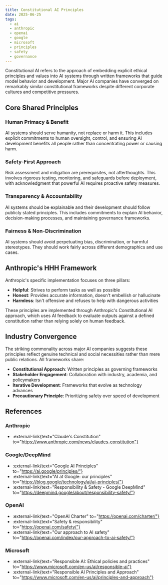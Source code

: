 ```yaml
---
title: Constitutional AI Principles
date: 2025-06-25
tags:
  - ai
  - anthropic
  - openai
  - google
  - microsoft
  - principles
  - safety
  - governance
---
```


Constitutional AI refers to the approach of embedding explicit ethical principles and values into AI systems through written frameworks that guide model behavior and development. Major AI companies have converged on remarkably similar constitutional frameworks despite different corporate cultures and competitive pressures.

## Core Shared Principles

### Human Primacy & Benefit

AI systems should serve humanity, not replace or harm it. This includes explicit commitments to human oversight, control, and ensuring AI development benefits all people rather than concentrating power or causing harm.

### Safety-First Approach

Risk assessment and mitigation are prerequisites, not afterthoughts. This involves rigorous testing, monitoring, and safeguards before deployment, with acknowledgment that powerful AI requires proactive safety measures.

### Transparency & Accountability

AI systems should be explainable and their development should follow publicly stated principles. This includes commitments to explain AI behavior, decision-making processes, and maintaining governance frameworks.

### Fairness & Non-Discrimination

AI systems should avoid perpetuating bias, discrimination, or harmful stereotypes. They should work fairly across different demographics and use cases.

## Anthropic's HHH Framework

Anthropic's specific implementation focuses on three pillars:

- **Helpful**: Strives to perform tasks as well as possible
- **Honest**: Provides accurate information, doesn't embellish or hallucinate
- **Harmless**: Isn't offensive and refuses to help with dangerous activities

These principles are implemented through Anthropic's Constitutional AI approach, which uses AI feedback to evaluate outputs against a defined constitution rather than relying solely on human feedback.

## Industry Convergence

The striking commonality across major AI companies suggests these principles reflect genuine technical and social necessities rather than mere public relations. All frameworks share:

- **Constitutional Approach**: Written principles as governing frameworks
- **Stakeholder Engagement**: Collaboration with industry, academia, and policymakers
- **Iterative Development**: Frameworks that evolve as technology advances
- **Precautionary Principle**: Prioritizing safety over speed of development

## References

### Anthropic

- :external-link{text="Claude's Constitution" to="https://www.anthropic.com/news/claudes-constitution"}

### Google/DeepMind

- :external-link{text="Google AI Principles" to="https://ai.google/principles/"}
- :external-link{text="AI at Google: our principles" to="https://blog.google/technology/ai/ai-principles/"}
- :external-link{text="Responsibility & Safety - Google DeepMind" to="https://deepmind.google/about/responsibility-safety/"}

### OpenAI

- :external-link{text="OpenAI Charter" to="https://openai.com/charter/"}
- :external-link{text="Safety & responsibility" to="https://openai.com/safety/"}
- :external-link{text="Our approach to AI safety" to="https://openai.com/index/our-approach-to-ai-safety/"}

### Microsoft

- :external-link{text="Responsible AI: Ethical policies and practices" to="https://www.microsoft.com/en-us/ai/responsible-ai"}
- :external-link{text="Responsible AI Principles and Approach" to="https://www.microsoft.com/en-us/ai/principles-and-approach"}
